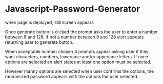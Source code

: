 # Javascript-Password-Generator

when page is deployed, still screen appears

Once generate button is clicked the prompt asks the user to enter a number between 8 and 128.
If not a number between 8 and 128 alert appears returning user to generate button.

When acceptable number chosen 4 prompts appear asking user if they want characters, numbers, lowercase and/or uppercase letters. If none options are selected an alert states at least one option must be selected. 

However manny options are selected when user confirms the options, the randomized password appears with the options the user selected. 